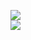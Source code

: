 [![](https://img.shields.io/badge/Made%20With-Github%20Spray-lightgrey.svg?style=for-the-badge&logo=github)](https://github.com/Annihil/github-spray#11483)  
[![](https://i.imgur.com/2DrTn0Z.gif)](https://github.com/Annihil/github-spray)